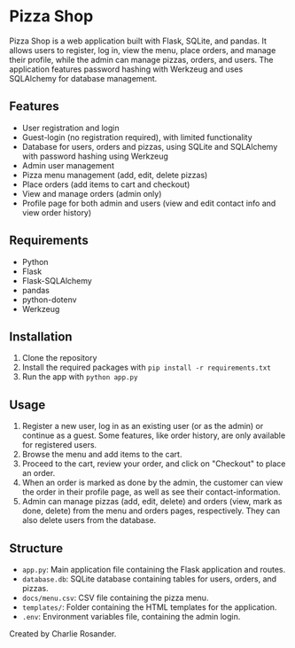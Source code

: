 # Pizza Shop

Pizza Shop is a web application built with Flask, SQLite, and pandas. It allows users to register, log in, view the menu, place orders, and manage their profile, while the admin can manage pizzas, orders, and users. The application features password hashing with Werkzeug and uses SQLAlchemy for database management.

## Features

- User registration and login
- Guest-login (no registration required), with limited functionality
- Database for users, orders and pizzas, using SQLite and SQLAlchemy with password hashing using Werkzeug
- Admin user management
- Pizza menu management (add, edit, delete pizzas)
- Place orders (add items to cart and checkout)
- View and manage orders (admin only)
- Profile page for both admin and users (view and edit contact info and view order history)

## Requirements

- Python
- Flask
- Flask-SQLAlchemy
- pandas
- python-dotenv
- Werkzeug

## Installation

1. Clone the repository
2. Install the required packages with `pip install -r requirements.txt`
3. Run the app with `python app.py`

## Usage

1. Register a new user, log in as an existing user (or as the admin) or continue as a guest. Some features, like order history, are only available for registered users.
2. Browse the menu and add items to the cart.
3. Proceed to the cart, review your order, and click on "Checkout" to place an order.
4. When an order is marked as done by the admin, the customer can view the order in their profile page, as well as see their contact-information.
5. Admin can manage pizzas (add, edit, delete) and orders (view, mark as done, delete) from the menu and orders pages, respectively. They can also delete users from the database.

## Structure

- `app.py`: Main application file containing the Flask application and routes.
- `database.db`: SQLite database containing tables for users, orders, and pizzas.
- `docs/menu.csv`: CSV file containing the pizza menu.
- `templates/`: Folder containing the HTML templates for the application.
- `.env`: Environment variables file, containing the admin login.


Created by Charlie Rosander.